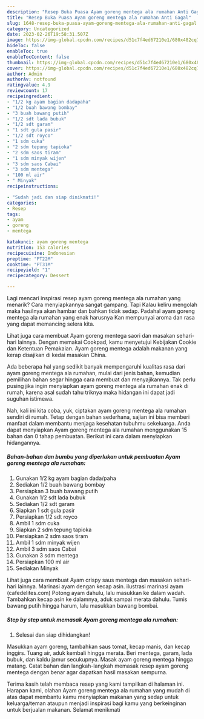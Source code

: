 ```yaml
---
description: "Resep Buka Puasa Ayam goreng mentega ala rumahan Anti Gagal"
title: "Resep Buka Puasa Ayam goreng mentega ala rumahan Anti Gagal"
slug: 1648-resep-buka-puasa-ayam-goreng-mentega-ala-rumahan-anti-gagal
category: Uncategorized
date: 2023-02-26T19:58:31.507Z
image: https://img-global.cpcdn.com/recipes/d51c7f4ed67210e1/680x482cq70/ayam-goreng-mentega-ala-rumahan-foto-resep-utama.jpg
hideToc: false
enableToc: true
enableTocContent: false
thumbnail: https://img-global.cpcdn.com/recipes/d51c7f4ed67210e1/680x482cq70/ayam-goreng-mentega-ala-rumahan-foto-resep-utama.jpg
cover: https://img-global.cpcdn.com/recipes/d51c7f4ed67210e1/680x482cq70/ayam-goreng-mentega-ala-rumahan-foto-resep-utama.jpg
author: Admin
authorAv: notfound
ratingvalue: 4.9
reviewcount: 17
recipeingredient:
- "1/2 kg ayam bagian dadapaha"
- "1/2 buah bawang bombay"
- "3 buah bawang putih"
- "1/2 sdt lada bubuk"
- "1/2 sdt garam"
- "1 sdt gula pasir"
- "1/2 sdt royco"
- "1 sdm cuka"
- "2 sdm tepung tapioka"
- "2 sdm saos tiram"
- "1 sdm minyak wijen"
- "3 sdm saos Cabai"
- "3 sdm mentega"
- "100 ml air"
- " Minyak"
recipeinstructions:

- "Sudah jadi dan siap dinikmati!"
categories:
- Resep
tags:
- ayam
- goreng
- mentega

katakunci: ayam goreng mentega 
nutrition: 153 calories
recipecuisine: Indonesian
preptime: "PT22M"
cooktime: "PT31M"
recipeyield: "1"
recipecategory: Dessert

---
```



Lagi mencari inspirasi resep ayam goreng mentega ala rumahan yang menarik? Cara menyiapkannya sangat gampang. Tapi Kalau keliru mengolah maka hasilnya akan hambar dan bahkan tidak sedap. Padahal ayam goreng mentega ala rumahan yang enak harusnya Kan mempunyai aroma dan rasa yang dapat memancing selera kita.


Lihat juga cara membuat Ayam goreng mentega saori dan masakan sehari-hari lainnya. Dengan memakai Cookpad, kamu menyetujui Kebijakan Cookie dan Ketentuan Pemakaian. Ayam goreng mentega adalah makanan yang kerap disajikan di kedai masakan China.

Ada beberapa hal yang sedikit banyak mempengaruhi kualitas rasa dari ayam goreng mentega ala rumahan, mulai dari jenis bahan, kemudian pemilihan bahan segar hingga cara membuat dan menyajikannya. Tak perlu pusing jika ingin menyiapkan ayam goreng mentega ala rumahan enak di rumah, karena asal sudah tahu triknya maka hidangan ini dapat jadi suguhan istimewa.


Nah, kali ini kita coba, yuk, ciptakan ayam goreng mentega ala rumahan sendiri di rumah. Tetap dengan bahan sederhana, sajian ini bisa memberi manfaat dalam membantu menjaga kesehatan tubuhmu sekeluarga. Anda dapat menyiapkan Ayam goreng mentega ala rumahan menggunakan 15 bahan dan 0 tahap pembuatan. Berikut ini cara dalam menyiapkan hidangannya.

<!--inarticleads1-->

##### Bahan-bahan dan bumbu yang diperlukan untuk pembuatan Ayam goreng mentega ala rumahan:

1. Gunakan 1/2 kg ayam bagian dada/paha
1. Sediakan 1/2 buah bawang bombay
1. Persiapkan 3 buah bawang putih
1. Gunakan 1/2 sdt lada bubuk
1. Sediakan 1/2 sdt garam
1. Siapkan 1 sdt gula pasir
1. Persiapkan 1/2 sdt royco
1. Ambil 1 sdm cuka
1. Siapkan 2 sdm tepung tapioka
1. Persiapkan 2 sdm saos tiram
1. Ambil 1 sdm minyak wijen
1. Ambil 3 sdm saos Cabai
1. Gunakan 3 sdm mentega
1. Persiapkan 100 ml air
1. Sediakan  Minyak


Lihat juga cara membuat Ayam crispy saus mentega dan masakan sehari-hari lainnya. Marinasi ayam dengan kecap asin. ilustrasi marinasi ayam (cafedelites.com) Potong ayam dahulu, lalu masukkan ke dalam wadah. Tambahkan kecap asin ke dalamnya, aduk sampai merata dahulu. Tumis bawang putih hingga harum, lalu masukkan bawang bombai. 

<!--inarticleads2-->

##### Step by step untuk memasak Ayam goreng mentega ala rumahan:


1. Selesai dan siap dihidangkan!

Masukkan ayam goreng, tambahkan saus tomat, kecap manis, dan kecap inggirs. Tuang air, aduk kembali hingga merata. Beri mentega, garam, lada bubuk, dan kaldu jamur secukupnya. Masak ayam goreng mentega hingga matang. Catat bahan dan langkah-langkah memasak resep ayam goreng mentega dengan benar agar dapatkan hasil masakan sempurna. 

Terima kasih telah membaca resep yang kami tampilkan di halaman ini. Harapan kami, olahan Ayam goreng mentega ala rumahan yang mudah di atas dapat membantu kamu menyiapkan makanan yang sedap untuk keluarga/teman ataupun menjadi inspirasi bagi kamu yang berkeinginan untuk berjualan makanan. Selamat menikmati
